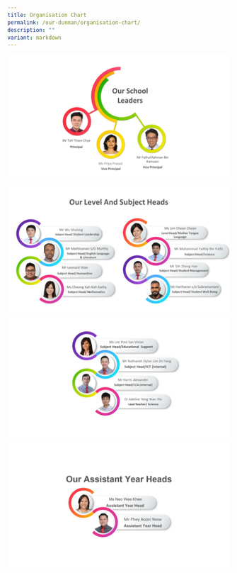 ```yaml
---
title: Organisation Chart
permalink: /our-dunman/organisation-chart/
description: ""
variant: markdown
---
```

![](/images/Organisation%20Chart/SLs_2024.jpg)


![](/images/Organisation%20Chart/HOD_2024g1.jpg)
![](/images/Organisation%20Chart/HOD_2024g2.jpg)
![](/images/Organisation%20Chart/AYH2024.jpg)

